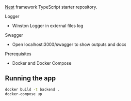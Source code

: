 [Nest](https://github.com/nestjs/nest) framework TypeScript starter repository.

Logger
- Winston Logger in external files log

Swagger
- Open localhost:3000/swagger to show outputs and docs


Prerequisites
- Docker and Docker Compose 
    


## Running the app

```bash
docker build -t backend .
docker-compose up

```


